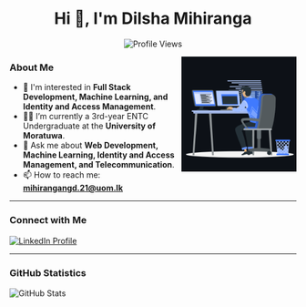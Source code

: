 <h1 align="center">Hi 👋, I'm Dilsha Mihiranga</h1>

<p align="center">
  <img src="https://komarev.com/ghpvc/?username=dilsha01&label=Profile%20views&color=0e75b6&style=flat" alt="Profile Views" />
</p>

<img align="right" src="https://github.com/JaneeshaJ2001/JaneeshaJ2001/blob/main/working_space.gif?raw=true" alt="Working Space" width="40%" />

### About Me

- 👀 I'm interested in **Full Stack Development, Machine Learning, and Identity and Access Management**.
- 🧑‍🎓 I’m currently a 3rd-year ENTC Undergraduate at the **University of Moratuwa**.
- 💬 Ask me about **Web Development, Machine Learning, Identity and Access Management, and Telecommunication**.
- 📫 How to reach me: **mihirangangd.21@uom.lk**

---

### Connect with Me

<p align="left">
  <a href="https://www.linkedin.com/in/dilshamihiranga" target="_blank">
    <img align="center" src="https://raw.githubusercontent.com/rahuldkjain/github-profile-readme-generator/master/src/images/icons/Social/linked-in-alt.svg" alt="LinkedIn Profile" height="30" width="40" />
  </a>
</p>

---

### GitHub Statistics

<p align="left">
  <img src="https://github-readme-stats.vercel.app/api?username=dilsha01&theme=dark&hide_border=false&include_all_commits=false&count_private=false" alt="GitHub Stats" />
  <br />
</p>
